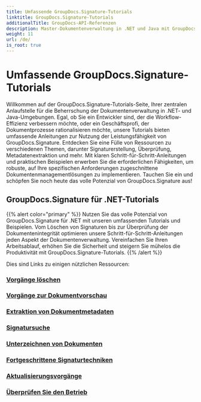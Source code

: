 ```yaml
---
title: Umfassende GroupDocs.Signature-Tutorials
linktitle: GroupDocs.Signature-Tutorials
additionalTitle: GroupDocs-API-Referenzen
description: Master-Dokumentenverwaltung in .NET und Java mit GroupDocs.Signature-Tutorials. Erstellen, überprüfen, extrahieren Sie Metadaten und mehr. Tauchen Sie ein für einen reibungslosen Workflow!
weight: 11
url: /de/
is_root: true
---
```


# Umfassende GroupDocs.Signature-Tutorials


Willkommen auf der GroupDocs.Signature-Tutorials-Seite, Ihrer zentralen Anlaufstelle für die Beherrschung der Dokumentenverwaltung in .NET- und Java-Umgebungen. Egal, ob Sie ein Entwickler sind, der die Workflow-Effizienz verbessern möchte, oder ein Geschäftsprofi, der Dokumentprozesse rationalisieren möchte, unsere Tutorials bieten umfassende Anleitungen zur Nutzung der Leistungsfähigkeit von GroupDocs.Signature. Entdecken Sie eine Fülle von Ressourcen zu verschiedenen Themen, darunter Signaturerstellung, Überprüfung, Metadatenextraktion und mehr. Mit klaren Schritt-für-Schritt-Anleitungen und praktischen Beispielen erwerben Sie die erforderlichen Fähigkeiten, um robuste, auf Ihre spezifischen Anforderungen zugeschnittene Dokumentenmanagementlösungen zu implementieren. Tauchen Sie ein und schöpfen Sie noch heute das volle Potenzial von GroupDocs.Signature aus!
## GroupDocs.Signature für .NET-Tutorials
{{% alert color="primary" %}}
Nutzen Sie das volle Potenzial von GroupDocs.Signature für .NET mit unseren umfassenden Tutorials und Beispielen. Vom Löschen von Signaturen bis zur Überprüfung der Dokumentenintegrität optimieren unsere Schritt-für-Schritt-Anleitungen jeden Aspekt der Dokumentenverwaltung. Vereinfachen Sie Ihren Arbeitsablauf, erhöhen Sie die Sicherheit und steigern Sie mühelos die Produktivität mit GroupDocs.Signature-Tutorials.
{{% /alert %}}

Dies sind Links zu einigen nützlichen Ressourcen:
 
### [Vorgänge löschen](./net/delete-operations/)
### [Vorgänge zur Dokumentvorschau](./net/document-preview-operations/)
### [Extraktion von Dokumentmetadaten](./net/document-metadata-extraction/)
### [Signatursuche](./net/signature-searching/)
### [Unterzeichnen von Dokumenten](./net/document-signing/)
### [Fortgeschrittene Signaturtechniken](./net/advanced-signature-techniques/)
### [Aktualisierungsvorgänge](./net/update-operations/)
### [Überprüfen Sie den Betrieb](./net/verify-operations/)




